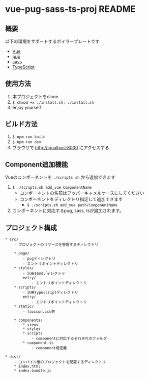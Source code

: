 # vue-pug-sass-ts-proj README
## 概要
以下の環境をサポートするボイラープレートです
* [Vue](https://jp.vuejs.org/)
* [pug](https://pugjs.org/)
* [sass](http://sass-lang.com/)
* [TypeScript](https://www.typescriptlang.org/)

## 使用方法
1. 本プロジェクトをclone
1. `$ chmod +x ./install.sh; ./install.sh`
1. enjoy yourself

## ビルド方法
1. `$ npm run build`
1. `$ npm run dev`
1. ブラウザで [http://localhost:8000](http://localhost:8000) にアクセスする

## Component追加機能
Vueのコンポーネントを `./scripts.sh` から追加できます
1. `$ ./scripts.sh add_vue ComponentName`
    * コンポーネントの名前はアッパーキャメルケースにしてください
    * コンポーネントをディレクトリ指定して追加できます
        * `$ ./scripts.sh add_vue path/ComponentName`
1. コンポーネントに対応するpug, sass, tsが追加されます。

## プロジェクト構成

```
* src/
    - プロジェクトのリソースを管理するディレクトリ

    * page/
        - pugディレクトリ
        - エントリポイントディレクトリ
    * styles/
        - 汎用sassディレクトリ
        entry/
            - エントリポイントディレクトリ
    * scripts/
        - 汎用typescriptディレクトリ
        entry/
            - エントリポイントディレクトリ
    * static/
        - favicon.ico等

    * components/
        * views
        * styles
        * scripts
            - componentに対応するそれぞれのフォルダ
        * component.ts
            - component用定義

* dist/
    - コンパイル後のプロジェクトを配置するディレクトリ
    * index.html
    * index.bundle.js
```
